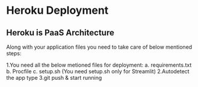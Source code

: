# Heroku Deployment
## Heroku is PaaS Architecture
Along with your application files you need to take care of below mentioned steps:

1.You need all the below metioned files for deployment:
  a. requirements.txt
  b. Procfile
  c. setup.sh (You need setup.sh only for Streamlit)
2.Autodetect the app type
3.git push & start running
